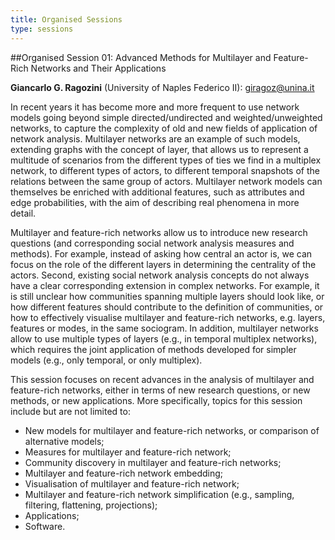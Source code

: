 ```yaml
---
title: Organised Sessions
type: sessions
---
```


##Organised Session 01: Advanced Methods for Multilayer and Feature-Rich Networks and Their Applications

**Giancarlo G. Ragozini** (University of Naples Federico II): giragoz@unina.it

In recent years it has become more and more frequent to use network models going beyond simple directed/undirected and weighted/unweighted networks, to capture the complexity of old and new fields of application of network analysis. Multilayer networks are an example of such models, extending graphs with the concept of layer, that allows us to represent a multitude of scenarios from the different types of ties we find in a multiplex network, to different types of actors, to different temporal snapshots of the relations between the same group of actors. Multilayer network models can themselves be enriched with additional features, such as attributes and edge probabilities, with the aim of describing real phenomena in more detail.

Multilayer and feature-rich networks allow us to introduce new research questions (and corresponding social network analysis measures and methods). For example, instead of asking how central an actor is, we can focus on the role of the different layers in determining the centrality of the actors. Second, existing social network analysis concepts do not always have a clear corresponding extension in complex networks. For example, it is still unclear how communities spanning multiple layers should look like, or how different features should contribute to the definition of communities, or how to effectively visualise multilayer and feature-rich networks, e.g. layers, features or modes, in the same sociogram. In addition, multilayer networks allow to use multiple types of layers (e.g., in temporal multiplex networks), which requires the joint application of methods developed for simpler models (e.g., only temporal, or only multiplex). 

This session focuses on recent advances in the analysis of multilayer and feature-rich networks, either in terms of new research questions, or new methods, or new applications. More specifically, topics for this session include but are not limited to:

- New models for multilayer and feature-rich networks, or comparison of alternative models; 
- Measures for multilayer and feature-rich network; 
- Community discovery in multilayer and feature-rich networks; 
- Multilayer and feature-rich network embedding; 
- Visualisation of multilayer and feature-rich network; 
- Multilayer and feature-rich network simplification (e.g., sampling, filtering, flattening, projections); 
- Applications; 
- Software. 
